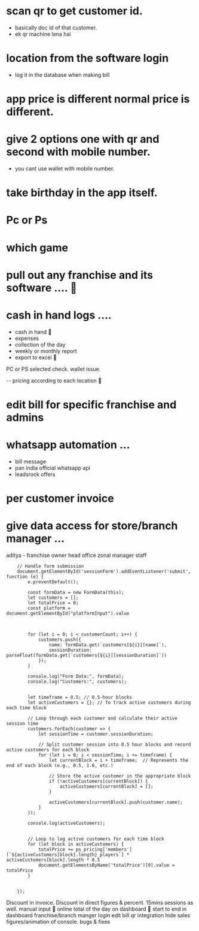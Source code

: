 # scan qr to get customer id. 
- basically doc id of that customer. 
- ek qr machine lena hai 

# location from the software login 
- log it in the database when making bill


# app price is different normal price is different. 


# give 2 options one with qr and second with mobile number. 
- you cant use wallet with mobile number. 

# take birthday in the app itself. 

# Pc or Ps 

# which game 

# pull out any franchise and its software .... 🔴

# cash in hand logs ....
- cash in hand 🔴
- expenses
- collection of the day
- weekly or monthly report 
- export to excel 🔴


PC or PS selected check.
wallet issue. 

-- pricing according to each location 🔴


# edit bill for specific franchise and admins 

# whatsapp automation ...
- bill message 
- pan india official whatsapp api
- leadsrock offers

# per customer invoice 

# give data access for store/branch manager ...

aditya - franchise owner
head office
zonal manager
staff 





        // Handle form submission
        document.getElementById('sessionForm').addEventListener('submit', function (e) {
            e.preventDefault();

            const formData = new FormData(this);
            let customers = [];
            let totalPrice = 0;
            const platform = document.getElementById("platformInput").value



            for (let i = 0; i < customerCount; i++) {
                customers.push({
                    name: formData.get(`customers[${i}][name]`),
                    sessionDuration: parseFloat(formData.get(`customers[${i}][sessionDuration]`))
                });
            }

            console.log("Form Data:", formData);
            console.log("Customers:", customers);


            let timeframe = 0.5; // 0.5-hour blocks
            let activeCustomers = {}; // To track active customers during each time block

            // Loop through each customer and calculate their active session time
            customers.forEach(customer => {
                let sessionTime = customer.sessionDuration;

                // Split customer session into 0.5 hour blocks and record active customers for each block
                for (let i = 0; i < sessionTime; i += timeframe) {
                    let currentBlock = i + timeframe;  // Represents the end of each block (e.g., 0.5, 1.0, etc.)

                    // Store the active customer in the appropriate block
                    if (!activeCustomers[currentBlock]) {
                        activeCustomers[currentBlock] = [];
                    }

                    activeCustomers[currentBlock].push(customer.name);
                }
            });

            console.log(activeCustomers);


            // Loop to log active customers for each time block
            for (let block in activeCustomers) {
                totalPrice += ps_pricing['members'][`${activeCustomers[block].length}_players`] * activeCustomers[block].length * 0.5
                document.getElementsByName('totalPrice')[0].value = totalPrice
            }


        });




Discount in invoice.
Discount in direct figures & percent. 
15mins sessions as well. manual input 🔴
online total of the day on dashboard 🔴 
start to end in dashboard
franchise/branch manger login
edit bill
qr integration
hide sales figures/animation of console.
bugs & fixes